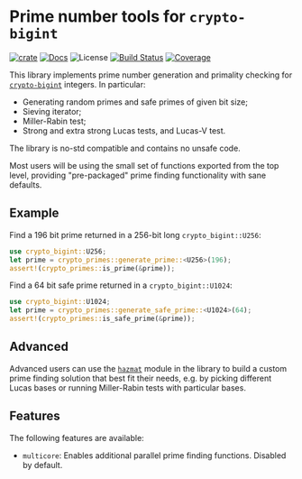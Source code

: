 # Prime number tools for `crypto-bigint`

[![crate][crate-image]][crate-link]
[![Docs][docs-image]][docs-link]
![License][license-image]
[![Build Status][build-image]][build-link]
[![Coverage][coverage-image]][coverage-link]

This library implements prime number generation and primality checking for [`crypto-bigint`](https://crates.io/crates/crypto-bigint) integers.
In particular:

- Generating random primes and safe primes of given bit size;
- Sieving iterator;
- Miller-Rabin test;
- Strong and extra strong Lucas tests, and Lucas-V test.


The library is no-std compatible and contains no unsafe code.

Most users will be using the small set of functions exported from the top level, providing "pre-packaged" prime finding functionality with sane defaults.

## Example

Find a 196 bit prime returned in a 256-bit long `crypto_bigint::U256`:

```rust
use crypto_bigint::U256;
let prime = crypto_primes::generate_prime::<U256>(196);
assert!(crypto_primes::is_prime(&prime));
```

Find a 64 bit safe prime returned in a `crypto_bigint::U1024`:

```rust
use crypto_bigint::U1024;
let prime = crypto_primes::generate_safe_prime::<U1024>(64);
assert!(crypto_primes::is_safe_prime(&prime));
```

## Advanced

Advanced users can use the [`hazmat`][hazmat-lnk] module in the library to build a custom prime finding solution that best fit their needs, e.g. by picking different Lucas bases or running Miller-Rabin tests with particular bases.

## Features

The following features are available:

- `multicore`: Enables additional parallel prime finding functions. Disabled by default.


[crate-image]: https://img.shields.io/crates/v/crypto-primes.svg
[crate-link]: https://crates.io/crates/crypto-primes
[docs-image]: https://docs.rs/crypto-primes/badge.svg
[docs-link]: https://docs.rs/crypto-primes/
[license-image]: https://img.shields.io/crates/l/crypto-primes
[build-image]: https://github.com/entropyxyz/crypto-primes/actions/workflows/ci.yml/badge.svg
[build-link]: https://github.com/entropyxyz/crypto-primes/actions/workflows/ci.yml
[coverage-image]: https://codecov.io/gh/entropyxyz/crypto-primes/branch/master/graph/badge.svg
[coverage-link]: https://codecov.io/gh/entropyxyz/crypto-primes
[hazmat-lnk]: https://docs.rs/crypto-primes/latest/crypto_primes/hazmat
